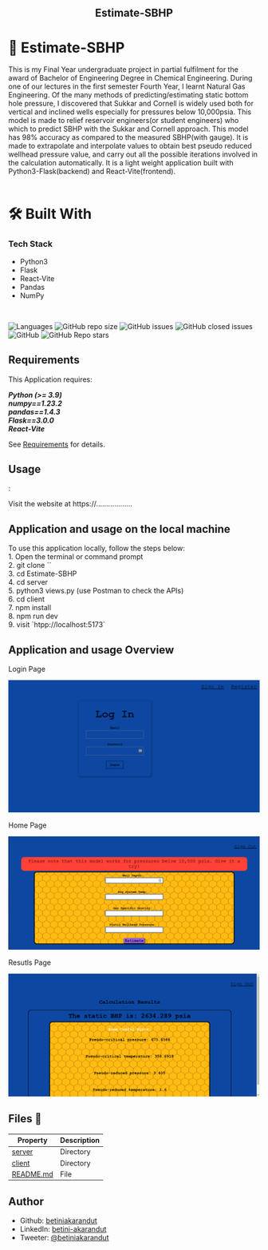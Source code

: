 <div align="center">
  <h2><b>Estimate-SBHP</b></h2>
</div>

<!-- PROJECT DESCRIPTION -->
# 📖 Estimate-SBHP <a name="about-project"></a>
<div>
    This is my Final Year undergraduate project in partial fulfilment for the award of Bachelor of Engineering Degree in Chemical Engineering.
    During one of our lectures in the first semester Fourth Year, I learnt Natural Gas Engineering. Of the many methods of predicting/estimating static bottom hole pressure, I discovered that Sukkar and Cornell is widely used both for vertical and inclined wells especially for pressures below 10,000psia. 
    This model is made to relief reservoir engineers(or student engineers) who which to predict SBHP with the Sukkar and Cornell approach. This model has 98% accuracy as compared to the measured SBHP(with gauge). It is made to extrapolate and interpolate values to obtain best pseudo reduced wellhead pressure value, and carry out all the possible iterations involved in the calculation automatically.
    It is a light weight application built with Python3-Flask(backend) and React-Vite(frontend).
    
</div>
<br>

# 🛠 Built With <a name="built-with"></a>

### Tech Stack <a name="tech-stack"></a>

- Python3
- Flask
- React-Vite
- Pandas
- NumPy
<br>

![Languages](https://img.shields.io/github/languages/top/betiniakarandut/Estimate-SBHP)
![GitHub repo size](https://img.shields.io/github/repo-size/betiniakarandut/Estimate-SBHP)
![GitHub issues](https://img.shields.io/github/issues/betiniakarandut/Estimate-SBHP)
![GitHub closed issues](https://img.shields.io/github/issues-closed/betiniakarandut/Estimate-SBHP)
![GitHub](https://img.shields.io/github/license/betiniakarandut/Estimate-SBHP)
![GitHub Repo stars](https://img.shields.io/github/stars/betiniakarandut/Estimate-SBHP?style=social)


## Requirements
This Application requires:

**_Python (>= 3.9)_**<br>
**_numpy==1.23.2_**<br>
**_pandas==1.4.3_** <br>
**_Flask==3.0.0_**<br>
**_React-Vite_**<br>

See [Requirements](./server/requirements.txt) for details.

## <h2>Usage</h2>:

Visit the website at https://..................

<p><h2>Application and usage on the local machine</h2></p>
To use this application locally, follow the steps below:<br>
1.  Open the terminal or command prompt<br>
2.  git clone `<repo url>`<br>
3.  cd Estimate-SBHP<br>
4.  cd server<br>
5.  python3 views.py (use Postman to check the APIs)<br>
6.  cd client<br>
7.  npm install<br>
8.  npm run dev<br>
9.  visit `htpp://localhost:5173`

<p><h2>Application and usage Overview</h2></p>

<div>
  <div><p>Login Page</p>
    <p><img src="./Assets/login.png"/></p>
  </div>
  <div><p>Home Page</p>
    <p><img src="./Assets/homepage.png"/></p>
  </div>
  <div><p>Resutls Page</p>
    <p><img src="./Assets/resultspage.png"/></p>
  </div>
  

</div>

## Files :pencil:

| Property | Description |
|------|-------------|
| [server](./server) | Directory |
| [client](./client) | Directory |
| [README.md](./README.md) | File |




## Author

- Github: [betiniakarandut](https://www.github.com/betiniakarandut)
- LinkedIn: [betini-akarandut](https://www.linkedin.com/in/betini-akarandut-24654321a)
- Tweeter: [@betiniakarandut](https://twitter.com/betiniakarandut)
